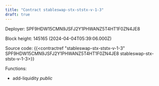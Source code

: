 ```yaml
---
title: "Contract stableswap-stx-ststx-v-1-3"
draft: true
---
```

Deployer: SPF9HDW15CMN9JSFJ2Y1PHWANZ5T4HT1F0ZN4JE8


 



Block height: 145165 (2024-04-04T05:39:06.000Z)

Source code: {{<contractref "stableswap-stx-ststx-v-1-3" SPF9HDW15CMN9JSFJ2Y1PHWANZ5T4HT1F0ZN4JE8 stableswap-stx-ststx-v-1-3>}}

Functions:

* add-liquidity _public_
